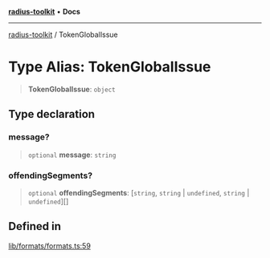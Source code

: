 [**radius-toolkit**](../README.md) • **Docs**

***

[radius-toolkit](../globals.md) / TokenGlobalIssue

# Type Alias: TokenGlobalIssue

> **TokenGlobalIssue**: `object`

## Type declaration

### message?

> `optional` **message**: `string`

### offendingSegments?

> `optional` **offendingSegments**: [`string`, `string` \| `undefined`, `string` \| `undefined`][]

## Defined in

[lib/formats/formats.ts:59](https://github.com/rangle/radius-token-tango/blob/5b6e6f5adbda55f8c41a4c8308d1d8885a9b9a2f/packages/radius-toolkit/src/lib/formats/formats.ts#L59)
